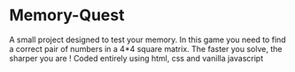 # Memory-Quest
A small project designed to test your memory. In this game you need to find a correct pair of numbers in a 4*4 square matrix.
The faster you solve, the sharper you are !
Coded entirely using html, css and vanilla javascript
